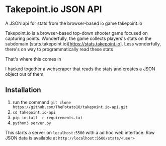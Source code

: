 # Takepoint.io JSON API
A JSON api for stats from the browser-based io game takepoint.io

Takepoint.io is a browser-based top-down shooter game focused on capturing points. Wonderfully, the game collects players's stats on the subdomain (stats.takepoint.io)[https://stats.takepoint.io]. Less wonderfully, there's on way to programmatically read these stats

That's where this comes in

I hacked together a webscraper that reads the stats and creates a JSON object out of them

## Installation
1. run the command `git clone https://github.com/ThePotato10/takepoint.io-api.git`
2. `cd takepoint.io-api`
3. `pip install -r requirements.txt`
4. `python3 server.py`

This starts a server on `localhost:5500` with a ad hoc web interface. Raw JSON data is available at `http://localhost:5500/stats/<user>`
